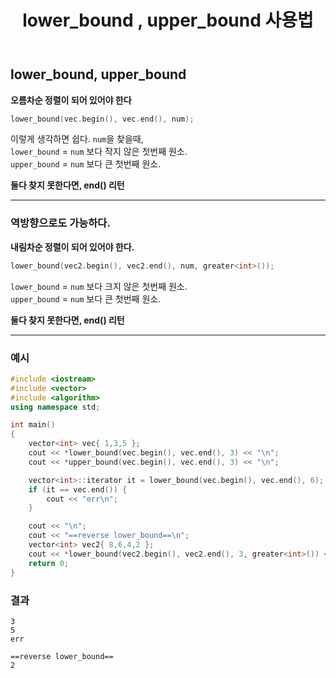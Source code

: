 ﻿---
title: lower_bound , upper_bound 사용법
categories:
- C++

tags:
- C++
- STL
- lower_bound
- upper_bound
---

<!-- 하고 싶은말 -->

## lower_bound, upper_bound
**오름차순 정렬이 되어 있어야 한다**

```c++
lower_bound(vec.begin(), vec.end(), num);
```

> 
이렇게 생각하면 쉽다.  `num`을 찾을때,  
`lower_bound` = `num` 보다 작지 않은 첫번째 원소.  
`upper_bound` = `num` 보다 큰 첫번째 원소.  

**둘다 찾지 못한다면, end() 리턴**

---

### 역방향으로도 가능하다.
**내림차순 정렬이 되어 있어야 한다.**

```c++
lower_bound(vec2.begin(), vec2.end(), num, greater<int>());
```

>
`lower_bound` = `num` 보다 크지 않은 첫번째 원소.  
`upper_bound` = `num` 보다 큰 첫번째 원소.  

**둘다 찾지 못한다면, end() 리턴**

---


### 예시

```c++
#include <iostream>
#include <vector>
#include <algorithm>
using namespace std;

int main()
{
	vector<int> vec{ 1,3,5 };
	cout << *lower_bound(vec.begin(), vec.end(), 3) << "\n";
	cout << *upper_bound(vec.begin(), vec.end(), 3) << "\n";

	vector<int>::iterator it = lower_bound(vec.begin(), vec.end(), 6);
	if (it == vec.end()) {
		cout << "err\n";
	}

	cout << "\n";
	cout << "==reverse lower_bound==\n";
	vector<int> vec2{ 8,6,4,2 };
	cout << *lower_bound(vec2.begin(), vec2.end(), 3, greater<int>()) << "\n";
	return 0;
}
```

### 결과
```
3
5
err

==reverse lower_bound==
2
```